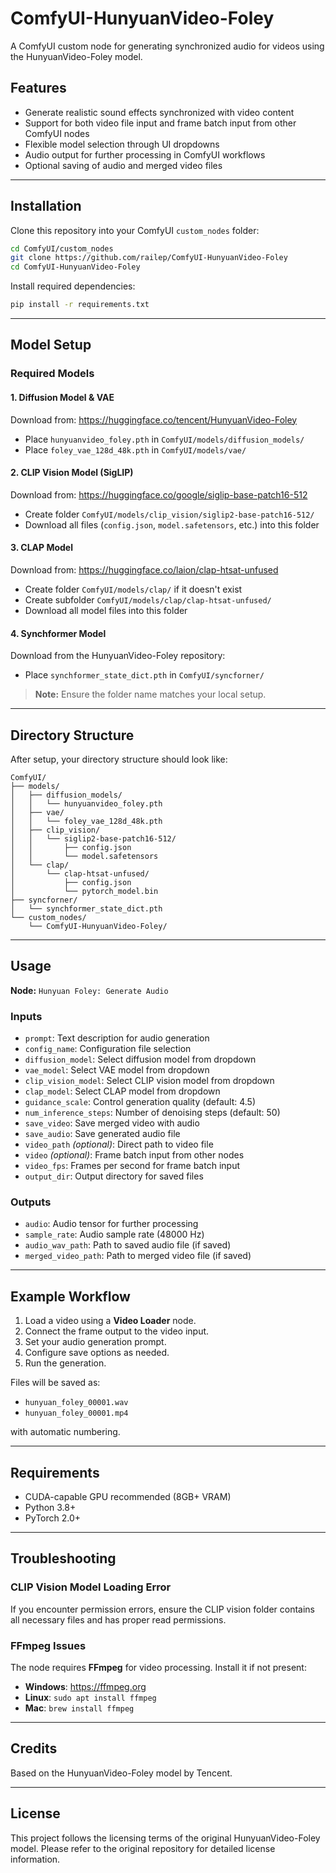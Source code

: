 # ComfyUI-HunyuanVideo-Foley

A ComfyUI custom node for generating synchronized audio for videos using the HunyuanVideo-Foley model.

## Features

- Generate realistic sound effects synchronized with video content
- Support for both video file input and frame batch input from other ComfyUI nodes
- Flexible model selection through UI dropdowns
- Audio output for further processing in ComfyUI workflows
- Optional saving of audio and merged video files

---

## Installation

Clone this repository into your ComfyUI `custom_nodes` folder:

```bash
cd ComfyUI/custom_nodes
git clone https://github.com/railep/ComfyUI-HunyuanVideo-Foley
cd ComfyUI-HunyuanVideo-Foley
```

Install required dependencies:

```bash
pip install -r requirements.txt
```

---

## Model Setup

### Required Models

#### 1. Diffusion Model & VAE
Download from: https://huggingface.co/tencent/HunyuanVideo-Foley

- Place `hunyuanvideo_foley.pth` in `ComfyUI/models/diffusion_models/`
- Place `foley_vae_128d_48k.pth` in `ComfyUI/models/vae/`

#### 2. CLIP Vision Model (SigLIP)
Download from: https://huggingface.co/google/siglip-base-patch16-512

- Create folder `ComfyUI/models/clip_vision/siglip2-base-patch16-512/`
- Download all files (`config.json`, `model.safetensors`, etc.) into this folder

#### 3. CLAP Model
Download from: https://huggingface.co/laion/clap-htsat-unfused

- Create folder `ComfyUI/models/clap/` if it doesn't exist
- Create subfolder `ComfyUI/models/clap/clap-htsat-unfused/`
- Download all model files into this folder

#### 4. Synchformer Model
Download from the HunyuanVideo-Foley repository:

- Place `synchformer_state_dict.pth` in `ComfyUI/syncforner/`

> **Note:** Ensure the folder name matches your local setup.

---

## Directory Structure

After setup, your directory structure should look like:

```
ComfyUI/
├── models/
│   ├── diffusion_models/
│   │   └── hunyuanvideo_foley.pth
│   ├── vae/
│   │   └── foley_vae_128d_48k.pth
│   ├── clip_vision/
│   │   └── siglip2-base-patch16-512/
│   │       ├── config.json
│   │       └── model.safetensors
│   └── clap/
│       └── clap-htsat-unfused/
│           ├── config.json
│           └── pytorch_model.bin
├── syncforner/
│   └── synchformer_state_dict.pth
└── custom_nodes/
    └── ComfyUI-HunyuanVideo-Foley/
```

---

## Usage

**Node:** `Hunyuan Foley: Generate Audio`

### Inputs

- `prompt`: Text description for audio generation
- `config_name`: Configuration file selection
- `diffusion_model`: Select diffusion model from dropdown
- `vae_model`: Select VAE model from dropdown
- `clip_vision_model`: Select CLIP vision model from dropdown
- `clap_model`: Select CLAP model from dropdown
- `guidance_scale`: Control generation quality (default: 4.5)
- `num_inference_steps`: Number of denoising steps (default: 50)
- `save_video`: Save merged video with audio
- `save_audio`: Save generated audio file
- `video_path` *(optional)*: Direct path to video file
- `video` *(optional)*: Frame batch input from other nodes
- `video_fps`: Frames per second for frame batch input
- `output_dir`: Output directory for saved files

### Outputs

- `audio`: Audio tensor for further processing
- `sample_rate`: Audio sample rate (48000 Hz)
- `audio_wav_path`: Path to saved audio file (if saved)
- `merged_video_path`: Path to merged video file (if saved)

---

## Example Workflow

1. Load a video using a **Video Loader** node.
2. Connect the frame output to the video input.
3. Set your audio generation prompt.
4. Configure save options as needed.
5. Run the generation.

Files will be saved as:
- `hunyuan_foley_00001.wav`
- `hunyuan_foley_00001.mp4`

with automatic numbering.

---

## Requirements

- CUDA-capable GPU recommended (8GB+ VRAM)
- Python 3.8+
- PyTorch 2.0+

---

## Troubleshooting

### CLIP Vision Model Loading Error
If you encounter permission errors, ensure the CLIP vision folder contains all necessary files and has proper read permissions.

### FFmpeg Issues
The node requires **FFmpeg** for video processing. Install it if not present:

- **Windows**: https://ffmpeg.org
- **Linux**: `sudo apt install ffmpeg`
- **Mac**: `brew install ffmpeg`

---

## Credits

Based on the HunyuanVideo-Foley model by Tencent.

---

## License

This project follows the licensing terms of the original HunyuanVideo-Foley model. Please refer to the original repository for detailed license information.
